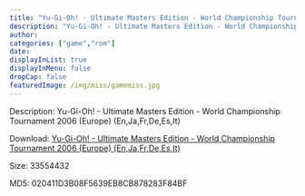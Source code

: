 ```yaml
---
title: "Yu-Gi-Oh! - Ultimate Masters Edition - World Championship Tournament 2006 (Europe) (En,Ja,Fr,De,Es,It)"
description: "Yu-Gi-Oh! - Ultimate Masters Edition - World Championship Tournament 2006 (Europe) (En,Ja,Fr,De,Es,It)"
author: 
categories: ["game","rom"]
date: 
displayInList: true
displayInMenu: false
dropCap: false
featuredImage: /img/miss/gamemiss.jpg
---
```


Description: Yu-Gi-Oh! - Ultimate Masters Edition - World Championship Tournament 2006 (Europe) (En,Ja,Fr,De,Es,It)

Download: <a style="text-decoration:underline;" href="https://mega.nz/#!baJSlQqL!pnQiPPvL1a5V_BXi9Bza9AphHePXSiEQFx7_NYVaTYU" target = "_blank" rel = "nofollow" > Yu-Gi-Oh! - Ultimate Masters Edition - World Championship Tournament 2006 (Europe) (En,Ja,Fr,De,Es,It)</a>

Size: 33554432

MD5: 020411D3B08F5639EB8CB878283F84BF


